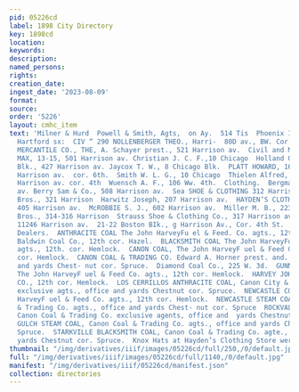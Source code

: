 ```yaml
---
pid: 05226cd
label: 1898 City Directory
key: 1898cd
location: 
keywords: 
description: 
named_persons: 
rights: 
creation_date: 
ingest_date: '2023-08-09'
format: 
source: 
order: '5226'
layout: cmhc_item
text: 'Milner & Hurd  Powell & Smith, Agts,  on Ay.  514 Tis  Phoenix Insurance Co,,
  Hartford sx:  CIV “ 290 NOLLENBERGER THEO., Harri-  80D av., BW. Cor. .  SCHAYER
  MERCANTILE CO., THE, A. Schayer prest., 521 Harrison av.  Civil and Mining Engineers.  BOEHMER
  MAX, 13-15, 501 Harrison av. Christian J. C. F.,10 Chicago  Holland George, 3 Union
  Blk., 427 Harrison av. Jaycox T. W., 8 Chicago Blk.  PLATT HOWARD, 16 Iron Bldg.,
  Harrison av.  cor. 6th.  Smith W. L. G., 10 Chicago  Thielen Alfred, 19 Boston Blk.,
  Harrison av. cor. 4th  Wuensch A. F., 106 Ww. 4th.  Clothing.  Bergman P., 122 Harrison
  av. Berry Sam & Co., 508 Harrison av.  Sea SHOE & CLOTHING 312 Harrison av. Freedheim
  Bros., 321 Harrison  Harwitz Joseph, 207 Harrison av.  HAYDEN’S CLOTHING STORE,
  405 Harrison av.  McROBBIE S. J., 602 Harrison av.  Miller M. B., 223 Harrison av.  Sands
  Bros., 314-316 Harrison  Strauss Shoe & Clothing Co., 317 Harrison av. Zeiler M.,
  11246 Harrison av.  21-22 Boston BIk., g Harrison Av., Cor. 4th St.  Accident Insurance  COA  Coal
  Dealers.  ANTHRACITE COAL The John HarveyFu el & Feed. Co. agts., 12th cor. Hemlock.
  Baldwin Coal Co., 12th cor. Hazel.  BLACKSMITH COAL The John HarveyFuel & Feed Co.
  agts., 12th. cor. Hemlock.  CANON COAL, The John HarveyF uel & Feed Co. agts., 12th
  cor. Hemlock.  CANON COAL & TRADING CO. Edward A. Horner prest. and. megr., office
  and yards Chest- nut cor. Spruce.  Diamond Coal Co., 225 W. 3d.  GUNNISON COAL,
  The John HarveyF uel & Feed Co. agts., 12th cor. Hemlock.  HARVEY JOHN FPUEL & PEED
  CO., 12th cor. Hemlock.  LOS CERRILLOS ANTHRACITE COAL, Canon City & Trading Co.
  exclusive agts., office and yards Chestnut cor. Spruce.  NEWCASTLE COAL, The John
  HarveyF uel & Feed Co. agts., 12th cor. Hemlock.  NEWCASTLE STEAM COAL, Canon Coal
  & Trading Co. agts., office and yards Chest- nut cor. Spruce  ROCKVALE CANON COAL,
  Canon Coal & Trading Co. exclusive agents, office and  yards Chestnut cor. Spruce.  SPRING
  GULCH STEAM COAL, Canon Coal & Trading Co. agts., office and yards Chest- nut cor.
  Spruce.  STARKVILLE BLACKSMITH COAL, Canon Coal & Trading Co. agte., office and
  yards Chestnut cor. Spruce.  Knox Hats at Hayden’s Clothing Store wercison av. '
thumbnail: "/img/derivatives/iiif/images/05226cd/full/250,/0/default.jpg"
full: "/img/derivatives/iiif/images/05226cd/full/1140,/0/default.jpg"
manifest: "/img/derivatives/iiif/05226cd/manifest.json"
collection: directories
---
```

